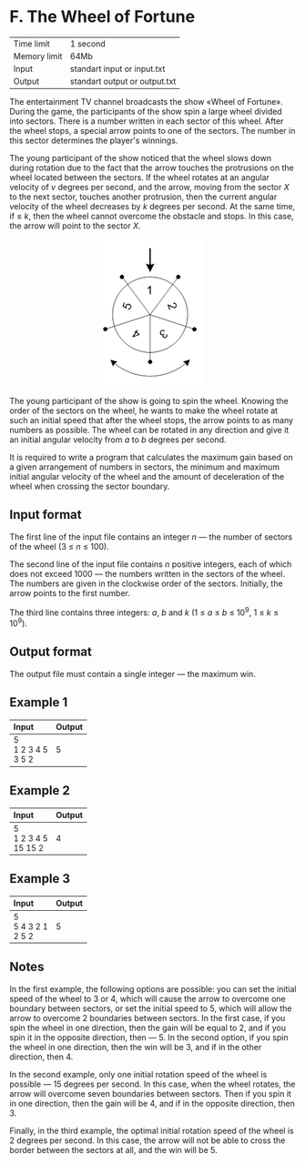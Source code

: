 # F. The Wheel of Fortune
<table>
  <tr>
      <td>Time limit</td>
      <td>1 second</td>
  </tr>
  <tr>
      <td>Memory limit</td>
      <td>64Mb</td>
  </tr>
  <tr>
      <td>Input</td>
      <td>standart input or input.txt</td>
  </tr>
  <tr>
      <td>Output</td>
      <td>standart output or output.txt</td>
  </tr>
</table>

The entertainment TV channel broadcasts the show «Wheel of Fortune». During the game, the participants of the show spin a large wheel 
divided into sectors. There is a number written in each sector of this wheel. After the wheel stops, a special arrow points to one of 
the sectors. The number in this sector determines the player's winnings.

The young participant of the show noticed that the wheel slows down during rotation due to the fact that the arrow touches the protrusions 
on the wheel located between the sectors. If the wheel rotates at an angular velocity of <i>v</i> degrees per second, and the arrow, moving 
from the sector <i>X</i> to the next sector, touches another protrusion, then the current angular velocity of the wheel decreases by 
<i>k</i> degrees per second. At the same time, if <i></i> ≤ <i>k</i>, then the wheel cannot overcome the obstacle and stops. In this case, 
the arrow will point to the sector <i>X</i>.

<div align="center"><img src="./assets/spinner.png?raw=true" alt="Spinner example" height="260"/></div>

The young participant of the show is going to spin the wheel. Knowing the order of the sectors on the wheel, he wants to make the wheel 
rotate at such an initial speed that after the wheel stops, the arrow points to as many numbers as possible. The wheel can be rotated in 
any direction and give it an initial angular velocity from <i>a</i> to <i>b</i> degrees per second.

It is required to write a program that calculates the maximum gain based on a given arrangement of numbers in sectors, the minimum and maximum 
initial angular velocity of the wheel and the amount of deceleration of the wheel when crossing the sector boundary.

## Input format
The first line of the input file contains an integer <i>n</i> — the number of sectors of the wheel (3 ≤ <i>n</i> ≤ 100).  

The second line of the input file contains <i>n</i> positive integers, each of which does not exceed 1000 — the numbers written in the 
sectors of the wheel. The numbers are given in the clockwise order of the sectors. Initially, the arrow points to the first number.  

The third line contains three integers: <i>a</i>, <i>b</i> and <i>k</i> (1 ≤ <i>a</i> ≤ <i>b</i> ≤ 10<sup>9</sup>, 1 ≤ <i>k</i> ≤ 10<sup>9</sup>). 

## Output format
The output file must contain a single integer — the maximum win.

## Example 1
| Input                     | Output |
|:--------------------------|:-------|
| 5</br>1 2 3 4 5</br>3 5 2 | 5      |

## Example 2
| Input                       | Output |
|:----------------------------|:-------|
| 5</br>1 2 3 4 5</br>15 15 2 | 4      |

## Example 3
| Input                     | Output |
|:--------------------------|:-------|
| 5</br>5 4 3 2 1</br>2 5 2 | 5      |

## Notes
In the first example, the following options are possible: you can set the initial speed of the wheel to 3 or 4, which will cause the 
arrow to overcome one boundary between sectors, or set the initial speed to 5, which will allow the arrow to overcome 2 boundaries 
between sectors. In the first case, if you spin the wheel in one direction, then the gain will be equal to 2, and if you spin it 
in the opposite direction, then — 5. In the second option, if you spin the wheel in one direction, then the win will be 3, and if 
in the other direction, then 4.  

In the second example, only one initial rotation speed of the wheel is possible — 15 degrees per second. In this case, when the wheel 
rotates, the arrow will overcome seven boundaries between sectors. Then if you spin it in one direction, then the gain will be 4, and 
if in the opposite direction, then 3.  

Finally, in the third example, the optimal initial rotation speed of the wheel is 2 degrees per second. In this case, the arrow will not 
be able to cross the border between the sectors at all, and the win will be 5.
